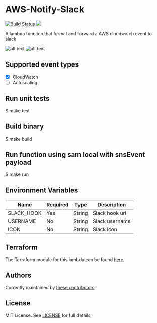 # AWS-Notify-Slack
[![Build Status](https://travis-ci.org/telia-oss/aws-notify-slack.svg?branch=master)](https://travis-ci.org/telia-oss/aws-notify-slack) ![](https://img.shields.io/maintenance/yes/2018.svg)

A lambda function that format and forward a AWS cloudwatch event to slack

![alt text](https://github.com/telia-oss/aws-notify-slack/blob/master/media/warn.png)
![alt text](https://github.com/telia-oss/aws-notify-slack/blob/master/media/ok.png)

## Supported event types
- [x] CloudWatch
- [ ] Autoscaling

## Run unit tests 
$ make test

## Build binary 
$ make build

## Run function using sam local with snsEvent payload  
$ make run

## Environment Variables

|      Name     |     Required  |     Type      |   Description  |
| ------------- | ------------- | ------------- | -------------- |
| SLACK_HOOK    | Yes           | String        | Slack hook url |
| USERNAME      | No            | String        | Slack username |
| ICON          | No            | String        | Slack icon     |

## Terraform
The Terraform module for this lambda can be found [here](https://github.com/telia-oss/terraform-aws-lambda-slack)

## Authors

Currently maintained by [these contributors](../../graphs/contributors).

## License

MIT License. See [LICENSE](LICENSE) for full details.
